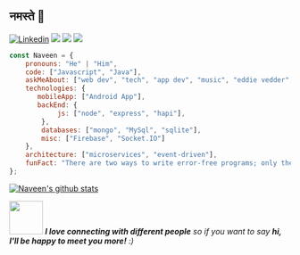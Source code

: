 ## नमस्ते 🙏
[![Linkedin](https://img.shields.io/badge/-LinkedIn-222222?style=flat-square&logo=Linkedin&logoColor=white&link=https://www.linkedin.com/in/sudiptoghosh99/)](https://www.linkedin.com/in/sudiptoghosh99/)
[![](https://img.shields.io/badge/Telegram-naveenv01-blue)](https://t.me/naveenv01)
[![](https://img.shields.io/badge/Leetcode-naveenverma-brightgreen)](https://leetcode.com/naveenverma/)
[![](https://img.shields.io/badge/Gmail-01naveenv%40gmail.com-red)](https://leetcode.com/naveenverma/)




```javascript
const Naveen = {
    pronouns: "He" | "Him",
    code: ["Javascript", "Java"],
    askMeAbout: ["web dev", "tech", "app dev", "music", "eddie vedder", "chris cornell"],
    technologies: {
       mobileApp: ["Android App"],
       backEnd: {
            js: ["node", "express", "hapi"],
        },
        databases: ["mongo", "MySql", "sqlite"],
        misc: ["Firebase", "Socket.IO"]
    },
    architecture: ["microservices", "event-driven"],
    funFact: "There are two ways to write error-free programs; only the third one works"
};
```
[![Naveen's github stats](https://github-readme-stats.vercel.app/api?username=naveenverma1&show_icons=true&theme=merko&hide=["contribs","issues"])](https://github.com/naveenverma1)

<img src="https://media.giphy.com/media/LnQjpWaON8nhr21vNW/giphy.gif" width="60"> <em><b>I love connecting with different people</b> so if you want to say <b>hi, I'll be happy to meet you more!</b> :)</em>

